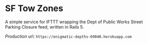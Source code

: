# __SF Tow Zones__

A simple service for IFTTT wrapping the Dept of Public Works Street Parking Closure feed, written in Rails 5.

_Production_ url: `https://enigmatic-depths-69040.herokuapp.com`
